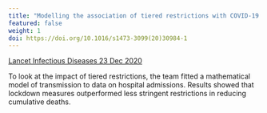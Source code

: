 ```yaml
---
title: "Modelling the association of tiered restrictions with COVID-19 deaths and hospital admissions"
featured: false
weight: 1
doi: https://doi.org/10.1016/s1473-3099(20)30984-1
---
```


[Lancet Infectious Diseases 23 Dec 2020]({{page.doi}})

To look at the impact of tiered restrictions, the team fitted a
mathematical model of transmission to data on hospital admissions.
Results showed that lockdown measures outperformed less stringent
restrictions in reducing cumulative deaths.
